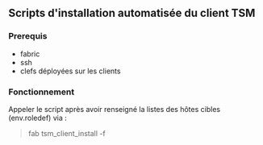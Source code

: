 ## Scripts d'installation automatisée du client TSM
### Prerequis

- fabric
- ssh
- clefs déployées sur les clients

### Fonctionnement

Appeler le script après avoir renseigné la listes des hôtes cibles (env.roledef) via :

> fab tsm_client_install -f <script>.py
